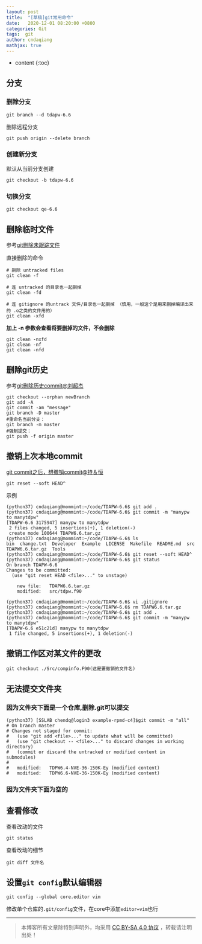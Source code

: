 ```yaml
---
layout: post
title:  "[草稿]git常用命令"
date:   2020-12-01 08:20:00 +0800
categories: Git
tags:  git 
author: cndaqiang
mathjax: true
---
```

* content
{:toc}



## 分支
### 删除分支    
```
git branch --d tdapw-6.6
```
删除远程分支    
```
git push origin --delete branch
```
### 创建新分支
默认从当前分支创建
```
git checkout -b tdapw-6.6
```
### 切换分支
```
git checkout qe-6.6
```


## 删除临时文件
参考[git删除未跟踪文件](https://blog.csdn.net/uhippo/article/details/46365737)

直接删除的命令
```
# 删除 untracked files
git clean -f
 
# 连 untracked 的目录也一起删掉
git clean -fd
 
# 连 gitignore 的untrack 文件/目录也一起删掉 （慎用，一般这个是用来删掉编译出来的 .o之类的文件用的）
git clean -xfd
```

**加上 -n 参数会查看将要删掉的文件，不会删除**
```
git clean -nxfd
git clean -nf
git clean -nfd
```

## 删除git历史
参考[git删除历史commit@刘超杰](https://zhuanlan.zhihu.com/p/73029640)
```
git checkout --orphan newBranch
git add -A
git commit -am "message"
git branch -D master
#重命名当前分支：
git branch -m master
#强制提交：
git push -f origin master
```

## 撤销上次本地commit
[git commit之后，想撤销commit@持＆恒](https://www.cnblogs.com/lfxiao/p/9378763.html)
```
git reset --soft HEAD^
```
示例
```
(python37) cndaqiang@mommint:~/code/TDAPW-6.6$ git add .
(python37) cndaqiang@mommint:~/code/TDAPW-6.6$ git commit -m "manypw to manytdpw"
[TDAPW-6.6 3175947] manypw to manytdpw
 2 files changed, 5 insertions(+), 1 deletion(-)
 create mode 100644 TDAPW6.6.tar.gz
(python37) cndaqiang@mommint:~/code/TDAPW-6.6$ ls
bin  change.txt  Developer  Example  LICENSE  Makefile  README.md  src  TDAPW6.6.tar.gz  Tools
(python37) cndaqiang@mommint:~/code/TDAPW-6.6$ git reset --soft HEAD^
(python37) cndaqiang@mommint:~/code/TDAPW-6.6$ git status
On branch TDAPW-6.6
Changes to be committed:
  (use "git reset HEAD <file>..." to unstage)

	new file:   TDAPW6.6.tar.gz
	modified:   src/tdpw.f90

(python37) cndaqiang@mommint:~/code/TDAPW-6.6$ vi .gitignore
(python37) cndaqiang@mommint:~/code/TDAPW-6.6$ rm TDAPW6.6.tar.gz
(python37) cndaqiang@mommint:~/code/TDAPW-6.6$ git add .
(python37) cndaqiang@mommint:~/code/TDAPW-6.6$ git commit -m "manypw to manytdpw"
[TDAPW-6.6 e51c21d] manypw to manytdpw
 1 file changed, 5 insertions(+), 1 deletion(-)
```

## 撤销工作区对某文件的更改
```
git checkout ./Src/compinfo.F90(这是要撤销的文件名)
```
## 无法提交文件夹
### 因为文件夹下面是一个仓库,删除.git可以提交
```
(python37) [SSLAB chendq@login3 example-rpmd-c4]$git commit -m "all"
# On branch master
# Changes not staged for commit:
#   (use "git add <file>..." to update what will be committed)
#   (use "git checkout -- <file>..." to discard changes in working directory)
#   (commit or discard the untracked or modified content in submodules)
#
#	modified:   TDPW6.4-NVE-36-150K-Ey (modified content)
#	modified:   TDPW6.6-NVE-36-150K-Ey (modified content)
```
### 因为文件夹下面为空的

## 查看修改
查看改动的文件
```
git status
```
查看改动的细节
```
git diff 文件名
```

## 设置`git config`默认编辑器
```
git config --global core.editor vim
```
修改单个仓库的`.git/config`文件，在core中添加`editor=vim`也行



------
>本博客所有文章除特别声明外，均采用 [CC BY-SA 4.0 协议](https://creativecommons.org/licenses/by-sa/4.0/deed.zh) ，转载请注明出处！
